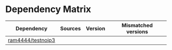 # Dependency Matrix

Dependency | Sources | Version | Mismatched versions
---------- | ------- | ------- | -------------------
[ram4444/testnoip3](https://github.com/ram4444/testnoip3.git) |  | []() | 
